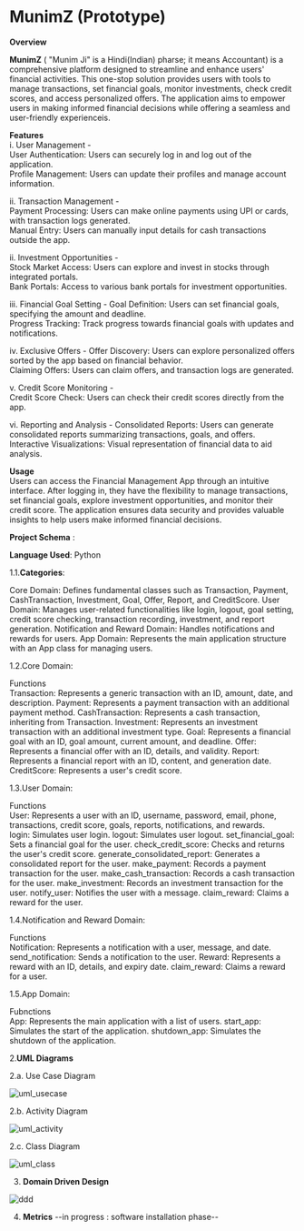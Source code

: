 # **MunimZ** (Prototype)

**Overview**  

**MunimZ** ( "Munim Ji" is a Hindi(Indian) pharse; it means Accountant) is a comprehensive platform designed to streamline and enhance users' financial activities. This one-stop solution provides users with tools to manage transactions, set financial goals, monitor investments, check credit scores, and access personalized offers. The application aims to empower users in making informed financial decisions while offering a seamless and user-friendly experienceis.  

**Features**  
i. User Management -  
User Authentication: Users can securely log in and log out of the application.  
Profile Management: Users can update their profiles and manage account information.  

ii. Transaction Management -  
Payment Processing: Users can make online payments using UPI or cards, with transaction logs generated.  
Manual Entry: Users can manually input details for cash transactions outside the app.  

ii. Investment Opportunities -  
Stock Market Access: Users can explore and invest in stocks through integrated portals.  
Bank Portals: Access to various bank portals for investment opportunities.  

iii. Financial Goal Setting - 
Goal Definition: Users can set financial goals, specifying the amount and deadline.  
Progress Tracking: Track progress towards financial goals with updates and notifications.  

iv. Exclusive Offers - 
Offer Discovery: Users can explore personalized offers sorted by the app based on financial behavior.  
Claiming Offers: Users can claim offers, and transaction logs are generated.  

v. Credit Score Monitoring -  
Credit Score Check: Users can check their credit scores directly from the app.  

vi. Reporting and Analysis - 
Consolidated Reports: Users can generate consolidated reports summarizing transactions, goals, and offers.  
Interactive Visualizations: Visual representation of financial data to aid analysis.  

**Usage**  
Users can access the Financial Management App through an intuitive interface. After logging in, they have the flexibility to manage transactions, set financial goals, explore investment opportunities, and monitor their credit score. The application ensures data security and provides valuable insights to help users make informed financial decisions.  



**Project Schema** :

**Language Used**: Python

1.1.**Categories**:

Core Domain: Defines fundamental classes such as Transaction, Payment, CashTransaction, Investment, Goal, Offer, Report, and CreditScore.
User Domain: Manages user-related functionalities like login, logout, goal setting, credit score checking, transaction recording, investment, and report generation.
Notification and Reward Domain: Handles notifications and rewards for users.
App Domain: Represents the main application structure with an App class for managing users.

1.2.Core Domain:

Functions  
Transaction: Represents a generic transaction with an ID, amount, date, and description.
Payment: Represents a payment transaction with an additional payment method.
CashTransaction: Represents a cash transaction, inheriting from Transaction.
Investment: Represents an investment transaction with an additional investment type.
Goal: Represents a financial goal with an ID, goal amount, current amount, and deadline.
Offer: Represents a financial offer with an ID, details, and validity.
Report: Represents a financial report with an ID, content, and generation date.
CreditScore: Represents a user's credit score.

1.3.User Domain:

Functions  
User: Represents a user with an ID, username, password, email, phone, transactions, credit score, goals, reports, notifications, and rewards.  
login: Simulates user login.
logout: Simulates user logout.
set_financial_goal: Sets a financial goal for the user.
check_credit_score: Checks and returns the user's credit score.
generate_consolidated_report: Generates a consolidated report for the user.
make_payment: Records a payment transaction for the user.
make_cash_transaction: Records a cash transaction for the user.
make_investment: Records an investment transaction for the user.
notify_user: Notifies the user with a message.
claim_reward: Claims a reward for the user.

1.4.Notification and Reward Domain:

Functions  
Notification: Represents a notification with a user, message, and date.
send_notification: Sends a notification to the user.
Reward: Represents a reward with an ID, details, and expiry date.
claim_reward: Claims a reward for a user.

1.5.App Domain:

Fubnctions  
App: Represents the main application with a list of users.
start_app: Simulates the start of the application.
shutdown_app: Simulates the shutdown of the application.


2.**UML Diagrams**

2.a. Use Case Diagram

![uml_usecase](https://github.com/Aparup007/One-Stop-Expense-Solution-MunimZ/blob/main/UML%20Diagrams/UML%20Use%20Case%20Diagrame.jpg)

2.b. Activity Diagram 

![uml_activity](https://github.com/Aparup007/One-Stop-Expense-Solution-MunimZ/blob/main/UML%20Diagrams/UML%20Activity%20Diagram.jpg)

2.c. Class Diagram 

![uml_class](https://github.com/Aparup007/One-Stop-Expense-Solution-MunimZ/blob/main/UML%20Diagrams/UML%20Class%20Diagram.jpg)

3. **Domain Driven Design**
   
![ddd](https://github.com/Aparup007/One-Stop-Expense-Solution-MunimZ/blob/main/DDD/Domain%20Driven%20Design.jpg)

4. **Metrics**
--in progress : software installation phase--
